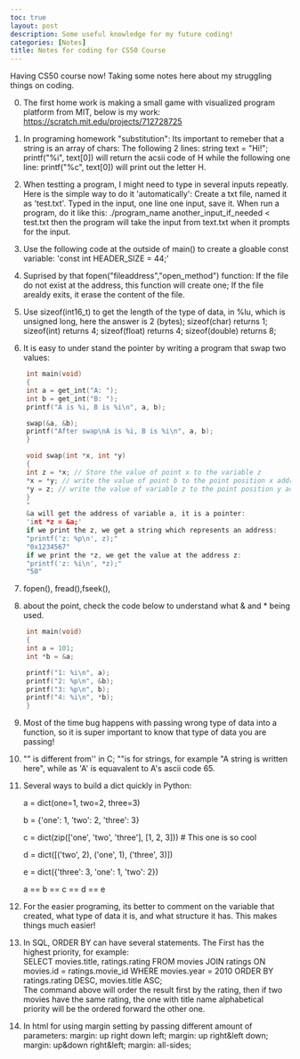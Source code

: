 ```yaml
---
toc: true
layout: post
description: Some useful knowledge for my future coding!
categories: [Notes]
title: Notes for coding for CS50 Course
---
```


Having CS50 course now! Taking some notes here about my struggling things on coding.

0.  The first home work is making a small game with visualized program platform from MIT, below is my work:  
https://scratch.mit.edu/projects/712728725

1. In programing homework "substitution":
    Its important to remeber that a string is an array of chars:
    The following 2 lines:
    string text = "Hi!";
    printf("%i", text[0])
    will return the acsii code of H
    while the following one line:
    printf("%c", text[0])
    will print out the letter H.

2. When testting a program, I might need to type in several inputs repeatly. Here is the simple way to do it 'automatically':
    Create a txt file, named it as 'test.txt'.
    Typed in the input, one line one input, save it.
    When run a program, do it like this:
    ./program_name another_input_if_needed < test.txt
    then the program will take the input from text.txt when it prompts for the input.

3. Use the following code at the outside of main() to create a gloable const variable:
    'const int HEADER_SIZE = 44;'

4. Suprised by that fopen("fileaddress","open_method") function: If the file do not exist at the address, this function will create one; If the file arealdy exits, it erase the content of the file.

5. Use sizeof(int16_t) to get the length of the type of data, in %lu, which is unsigned long, here the answer is 2 (bytes);
    sizeof(char)   returns 1;
    sizeof(int)    returns 4;
    sizeof(float)  returns 4;
    sizeof(double) returns 8;

6. It is easy to under stand the pointer by writing a program that swap two values: 
```C
    int main(void)
    {
    int a = get_int("A: ");
    int b = get_int("B: ");
    printf("A is %i, B is %i\n", a, b);

    swap(&a, &b);
    printf("After swap\nA is %i, B is %i\n", a, b);
    }

    void swap(int *x, int *y)
    {
    int z = *x; // Store the value of point x to the variable z
    *x = *y; // write the value of point b to the point position x addressed
    *y = z; // write the value of variable z to the point position y addressed
    }
    "
    &a will get the address of variable a, it is a pointer:
    'int *z = &a;'
    if we print the z, we get a string which represents an address:
    "printf('z: %p\n', z);"
    "0x1234567"
    if we print the *z, we get the value at the address z:
    "printf('z: %i\n', *z);"
    "50"
```

7. fopen(), fread(),fseek(),

8. about the point, check the code below to understand what & and * being used.

```C
    int main(void)
    {
    int a = 101;
    int *b = &a;

    printf("1: %i\n", a);
    printf("2: %p\n", &b);
    printf("3: %p\n", b);
    printf("4: %i\n", *b);
    }
```

9. Most of the time bug happens with passing wrong type of data into a function, so it is super important to know that type of data you are passing!

10. "" is different from'' in C; ""is for strings, for example "A string is written here", while as 'A' is equavalent to A's ascii code 65.

11. Several ways to build a dict quickly in Python:

    a = dict(one=1, two=2, three=3)

    b = {'one': 1, 'two': 2, 'three': 3}

    c = dict(zip(['one', 'two', 'three'], [1, 2, 3])) # This one is so cool  

    d = dict([('two', 2), ('one', 1), ('three', 3)])

    e = dict({'three': 3, 'one': 1, 'two': 2})

    a == b == c == d == e
    

12. For the easier programing, its better to comment on the variable that created, what type of data it is, and what structure it has. This makes things much easier!  

13. In SQL, ORDER BY can have several statements. The First has the highest priority, for example:  
    SELECT movies.title, ratings.rating FROM movies JOIN ratings ON movies.id = ratings.movie_id WHERE movies.year = 2010 ORDER BY ratings.rating DESC, movies.title ASC;  
    The command above will order the result first by the rating, then if two movies have the same rating, the one with title name alphabetical priority will be the ordered forward the other one.

14. In html for using margin setting by passing different amount of parameters:
    margin: up right down left;
    margin: up right&left down;
    margin: up&down right&left;
    margin: all-sides;